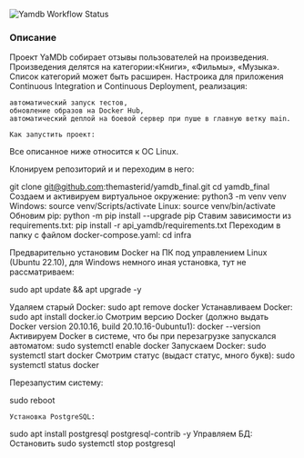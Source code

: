 ![Yamdb Workflow Status](https://github.com/ragecodemode/yamdb_final/actions/workflows/yamdb_workflow.yml/badge.svg?branch=master&event=push)

### Описание
Проект YaMDb собирает отзывы пользователей на произведения. Произведения делятся на категории:«Книги», «Фильмы», «Музыка». Список категорий может быть расширен. Настроика для приложения Continuous Integration и Continuous Deployment, реализация:

```
автоматический запуск тестов,
обновление образов на Docker Hub,
автоматический деплой на боевой сервер при пуше в главную ветку main.
```
```
Как запустить проект:
```
Все описанное ниже относится к ОС Linux.

Клонируем репозиторий и и переходим в него:

git clone git@github.com:themasterid/yamdb_final.git
cd yamdb_final
Создаем и активируем виртуальное окружение:
python3 -m venv venv
Windows:
source venv/Scripts/activate
Linux:
source venv/bin/activate
Обновим pip:
python -m pip install --upgrade pip 
Ставим зависимости из requirements.txt:
pip install -r api_yamdb/requirements.txt 
Переходим в папку с файлом docker-compose.yaml:
cd infra

Предварительно установим Docker на ПК под управлением Linux (Ubuntu 22.10), для Windows немного иная установка, тут не рассматриваем:

sudo apt update && apt upgrade -y

Удаляем старый Docker:
sudo apt remove docker
Устанавливаем Docker:
sudo apt install docker.io
Смотрим версию Docker (должно выдать Docker version 20.10.16, build 20.10.16-0ubuntu1):
docker --version
Активируем Docker в системе, что бы при перезагрузке запускался автоматом:
sudo systemctl enable docker
Запускаем Docker:
sudo systemctl start docker
Смотрим статус (выдаст статус, много букв):
sudo systemctl status docker


Перезапустим систему:

sudo reboot

```
Установка PostgreSQL:
```
sudo apt install postgresql postgresql-contrib -y
Управляем БД:
Остановить
sudo systemctl stop postgresql

